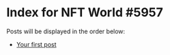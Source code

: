# Index for NFT World #5957
Posts will be displayed in the order below:

- [Your first post](./001-first.md)

